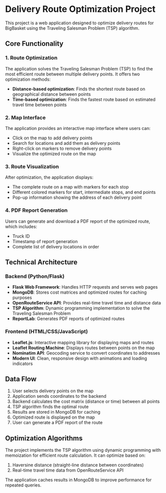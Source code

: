 # Delivery Route Optimization Project

This project is a web application designed to optimize delivery routes for BigBasket using the Traveling Salesman Problem (TSP) algorithm.

## Core Functionality

### 1. Route Optimization
The application solves the Traveling Salesman Problem (TSP) to find the most efficient route between multiple delivery points. It offers two optimization methods:
- **Distance-based optimization**: Finds the shortest route based on geographical distance between points
- **Time-based optimization**: Finds the fastest route based on estimated travel time between points

### 2. Map Interface
The application provides an interactive map interface where users can:
- Click on the map to add delivery points
- Search for locations and add them as delivery points
- Right-click on markers to remove delivery points
- Visualize the optimized route on the map

### 3. Route Visualization
After optimization, the application displays:
- The complete route on a map with markers for each stop
- Different colored markers for start, intermediate stops, and end points
- Pop-up information showing the address of each delivery point

### 4. PDF Report Generation
Users can generate and download a PDF report of the optimized route, which includes:
- Truck ID
- Timestamp of report generation
- Complete list of delivery locations in order

## Technical Architecture

### Backend (Python/Flask)
- **Flask Web Framework**: Handles HTTP requests and serves web pages
- **MongoDB**: Stores cost matrices and optimized routes for caching purposes
- **OpenRouteService API**: Provides real-time travel time and distance data
- **TSP Algorithm**: Dynamic programming implementation to solve the Traveling Salesman Problem
- **ReportLab**: Generates PDF reports of optimized routes

### Frontend (HTML/CSS/JavaScript)
- **Leaflet.js**: Interactive mapping library for displaying maps and routes
- **Leaflet Routing Machine**: Displays routes between points on the map
- **Nominatim API**: Geocoding service to convert coordinates to addresses
- **Modern UI**: Clean, responsive design with animations and loading indicators

## Data Flow
1. User selects delivery points on the map  
2. Application sends coordinates to the backend  
3. Backend calculates the cost matrix (distance or time) between all points  
4. TSP algorithm finds the optimal route  
5. Results are stored in MongoDB for caching  
6. Optimized route is displayed on the map  
7. User can generate a PDF report of the route  

## Optimization Algorithms
The project implements the TSP algorithm using dynamic programming with memoization for efficient route calculation. It can optimize based on:
1. Haversine distance (straight-line distance between coordinates)  
2. Real-time travel time data from OpenRouteService API  

The application caches results in MongoDB to improve performance for repeated queries.
